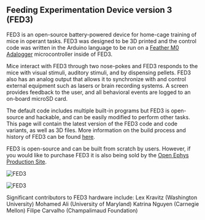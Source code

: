 ## Feeding Experimentation Device version 3 (FED3)

FED3 is an open-source battery-powered device for home-cage training of mice in operant tasks. FED3 was designed to be 3D printed and the control code was written in the Arduino language to be run on a [Feather M0 Adalogger](https://www.adafruit.com/product/2796) microcontroller inside of FED3.

Mice interact with FED3 through two nose-pokes and FED3 responds to the mice with visual stimuli, auditory stimuli, and by dispensing pellets. FED3 also has an analog output that allows it to synchronize with and control external equipment such as lasers or brain recording systems. A screen provides feedback to the user, and all behavioral events are logged to an on-board microSD card. 

The default code includes multiple built-in programs but FED3 is open-source and hackable, and can be easily modified to perform other tasks. This page will contain the latest version of the FED3 code and code variants, as well as 3D files.  More information on the build process and history of FED3 can be found [here](https://hackaday.io/project/106885-feeding-experimentation-device-3-fed3).

FED3 is open-source and can be built from scratch by users. However, if you would like to purchase FED3 it is also being sold by the [Open Ephys Production Site](https://open-ephys.org/fed3/fed3).  

![FED3](https://lh3.googleusercontent.com/pw/ACtC-3c2EJeoPQeivNZuvnyHQXTyHCt_50D3BiV4zlnHBTjWsE2O0lrmPtEacpNh--ouRnThKTK-tVCW7jkizILeXWHkbJmG_ZtQme_yMEzGQiF8YPEQ971hPdx0ixYvAM53v-NdDeOy1HB1jQ1fmDKbQWYdPw=w1206-h966-no?authuser=0)

![FED3](https://lh3.googleusercontent.com/pw/ACtC-3db0fUHRPNKlZF1dtDKbmvpJS8rSdWjRA2Dfcq_Ut-zFr79IExP2LEMyuNb5nM3-pnx7KiowgDGjbR-ww5scKbPOkK7bVetpQHxEnNelLnl26NSyOAAarZaQ2ut7eZAqZfllZBq0dUxI2uWSJrgQJ_wvA=w1233-h966-no?authuser=0)

Significant contributors to FED3 hardware include:
    Lex Kravitz (Washington University)
    Mohamed Ali (University of Maryland)
    Katrina Nguyen (Carnegie Mellon)
    Filipe Carvalho (Champalimaud Foundation)
